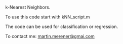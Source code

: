 
k-Nearest Neighbors.

To use this code start with kNN_script.m

The code can be used for classification or regression.


To contact me: martin.merener@gmai.com
